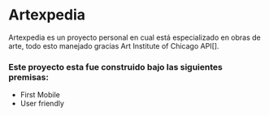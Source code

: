 # Artexpedia

Artexpedia es un proyecto personal en cual está especializado en obras de arte, todo esto manejado gracias Art Institute of Chicago API[].

### Este proyecto esta fue construido bajo las siguientes premisas: 

- First Mobile
- User friendly 